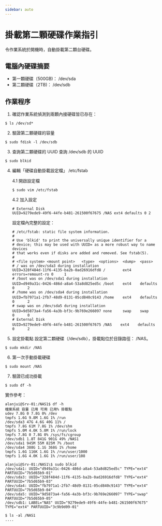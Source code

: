 ```yaml
---
sidebar: auto
---
```


# 掛載第二顆硬碟作業指引

令作業系統於開機時，自動掛載第二顆台硬碟。

## 電腦內硬碟摘要

- 第一顆硬碟（500GB)： /dev/sda
- 第二顆硬碟（2TB)： /dev/sdb

## 作業程序

1. 確認作業系統偵測到兩顆內接硬碟皆已存在：

```
$ ls /dev/sd*
```

2. 驗證第二顆硬碟的容量

```
$ sudo fdisk -l /dev/sdb
```

3. 查詢第二顆硬碟的 UUID
   查詢 /dev/sdb 的 UUID

```
$ sudo blkid
```

4. 編輯「硬碟自動掛載設定檔」 /etc/fstab

   4.1 開啟設定檔

   ```
   $ sudo vim /etc/fstab
   ```


     4.2 加入設定

     ```
    # External Disk
    UUID=9279ede9-49f6-44fe-b481-261500f67675 /NAS ext4 defaults 0 2
    ```


    設定檔內完整的設定：
    ```
    # /etc/fstab: static file system information.
    #
    # Use 'blkid' to print the universally unique identifier for a
    # device; this may be used with UUID= as a more robust way to name devices
    # that works even if disks are added and removed. See fstab(5).
    #
    # <file system> <mount point>   <type>  <options>  <dump>  <pass>
    # / was on /dev/sda3 during installation
    UUID=328f484d-11f6-4135-ba2b-0ad26916dfd8 /        ext4    errors=remount-ro 0     1
    # /boot was on /dev/sda1 during installation
    UUID=d949a31c-0426-486d-a8a4-53a8d825ed5c /boot    ext4    defaults        　0      2
    # /home was on /dev/sda4 during installation
    UUID=fb7971a1-2fb7-48d9-8131-05cd840c9143 /home    ext4    defaults        　0      2
    # swap was on /dev/sda5 during installation
    UUID=9d5873a4-fa56-4a3b-bf3c-9b769e266097 none     swap    swap            　0      0
    # External Disk
    UUID=9279ede9-49f6-44fe-b481-261500f67675 /NAS    ext4    defaults    　 　　0      2
    ```

5. 設定掛載點
   設定第二顆硬碟（/dev/sdb），掛載點位於目錄路徑： /NAS。

```
$ sudo mkdir /NAS
```

6. 第一次手動掛載硬碟

```
$ sudo mount /NAS
```

7.  驗證已成功掛載

```
$ sudo df -h
```

實作參考：

```
alanjui@Srv-01:/NAS1$ df -h
檔案系統 容量 已用 可用 已用% 掛載點
udev 7.8G 0 7.8G 0% /dev
tmpfs 1.6G 9.8M 1.6G 1% /run
/dev/sda3 47G 4.6G 40G 11% /
tmpfs 7.8G 61M 7.8G 1% /dev/shm
tmpfs 5.0M 4.0K 5.0M 1% /run/lock
tmpfs 7.8G 0 7.8G 0% /sys/fs/cgroup
/dev/sdb1 1.8T 841G 901G 49% /NAS1
/dev/sda1 945M 55M 825M 7% /boot
/dev/sda4 388G 1.1G 368G 1% /home
tmpfs 1.6G 116K 1.6G 1% /run/user/1000
tmpfs 1.6G 4.0K 1.6G 1% /run/user/108

alanjui@Srv-01:/NAS1\$ sudo blkid
/dev/sda1: UUID="d949a31c-0426-486d-a8a4-53a8d825ed5c" TYPE="ext4" PARTUUID="7b5d65b9-01"
/dev/sda3: UUID="328f484d-11f6-4135-ba2b-0ad26916dfd8" TYPE="ext4" PARTUUID="7b5d65b9-03"
/dev/sda4: UUID="fb7971a1-2fb7-48d9-8131-05cd840c9143" TYPE="ext4" PARTUUID="7b5d65b9-04"
/dev/sda5: UUID="9d5873a4-fa56-4a3b-bf3c-9b769e266097" TYPE="swap" PARTUUID="7b5d65b9-05"
/dev/sdb1: LABEL="NAS" UUID="9279ede9-49f6-44fe-b481-261500f67675" TYPE="ext4" PARTUUID="3c9b9d09-01"

$ ls -al /NAS1
....
```
